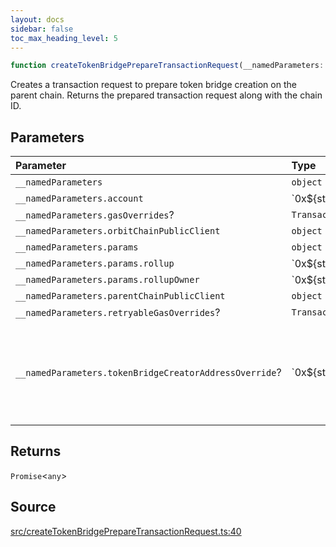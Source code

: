 ```yaml
---
layout: docs
sidebar: false
toc_max_heading_level: 5
---
```


```ts
function createTokenBridgePrepareTransactionRequest(__namedParameters: object): Promise<any>;
```

Creates a transaction request to prepare token bridge creation on the parent
chain. Returns the prepared transaction request along with the chain ID.

## Parameters

| Parameter                                              | Type                                      | Description                                                                                                                                |
| :----------------------------------------------------- | :---------------------------------------- | :----------------------------------------------------------------------------------------------------------------------------------------- |
| `__namedParameters`                                    | `object`                                  | -                                                                                                                                          |
| `__namedParameters.account`                            | \`0x$\{string\}\`                         | -                                                                                                                                          |
| `__namedParameters.gasOverrides`?                      | `TransactionRequestGasOverrides`          | -                                                                                                                                          |
| `__namedParameters.orbitChainPublicClient`             | `object`                                  | -                                                                                                                                          |
| `__namedParameters.params`                             | `object`                                  | -                                                                                                                                          |
| `__namedParameters.params.rollup`                      | \`0x$\{string\}\`                         | -                                                                                                                                          |
| `__namedParameters.params.rollupOwner`                 | \`0x$\{string\}\`                         | -                                                                                                                                          |
| `__namedParameters.parentChainPublicClient`            | `object`                                  | -                                                                                                                                          |
| `__namedParameters.retryableGasOverrides`?             | `TransactionRequestRetryableGasOverrides` | -                                                                                                                                          |
| `__namedParameters.tokenBridgeCreatorAddressOverride`? | \`0x$\{string\}\`                         | Specifies a custom address for the TokenBridgeCreator. By default, the address will be automatically detected based on the provided chain. |

## Returns

`Promise`\<`any`\>

## Source

[src/createTokenBridgePrepareTransactionRequest.ts:40](https://github.com/OffchainLabs/arbitrum-orbit-sdk/blob/cfcbd32d6879cf7817a33b24f062a0fd879ea257/src/createTokenBridgePrepareTransactionRequest.ts#L40)
